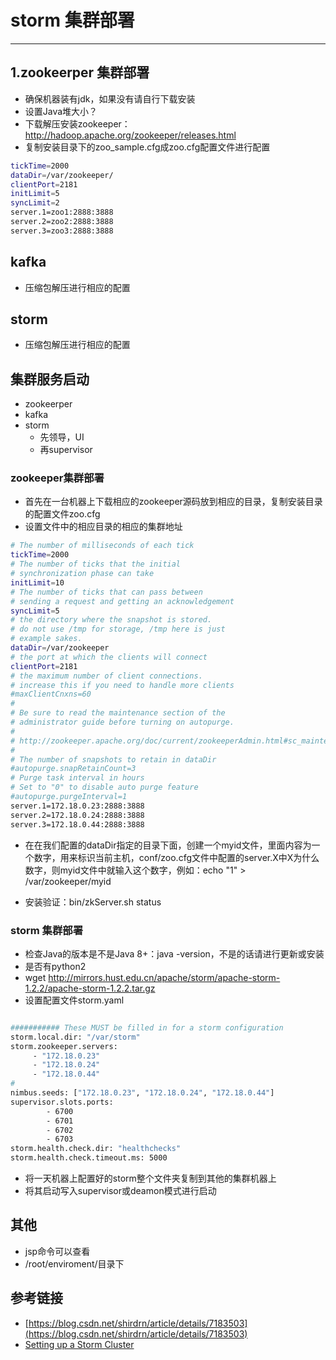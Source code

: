 # storm 集群部署
***
## 1.zookeerper 集群部署
- 确保机器装有jdk，如果没有请自行下载安装
- 设置Java堆大小？
- 下载解压安装zookeeper：http://hadoop.apache.org/zookeeper/releases.html
- 复制安装目录下的zoo_sample.cfg成zoo.cfg配置文件进行配置
```sh
tickTime=2000
dataDir=/var/zookeeper/
clientPort=2181
initLimit=5
syncLimit=2
server.1=zoo1:2888:3888
server.2=zoo2:2888:3888
server.3=zoo3:2888:3888
```

## kafka
- 压缩包解压进行相应的配置

## storm
- 压缩包解压进行相应的配置

## 集群服务启动
- zookeerper
- kafka
- storm
	- 先领导，UI
	- 再supervisor

### zookeeper集群部署
- 首先在一台机器上下载相应的zookeeper源码放到相应的目录，复制安装目录的配置文件zoo.cfg
- 设置文件中的相应目录的相应的集群地址
```sh
# The number of milliseconds of each tick
tickTime=2000
# The number of ticks that the initial
# synchronization phase can take
initLimit=10
# The number of ticks that can pass between
# sending a request and getting an acknowledgement
syncLimit=5
# the directory where the snapshot is stored.
# do not use /tmp for storage, /tmp here is just
# example sakes.
dataDir=/var/zookeeper
# the port at which the clients will connect
clientPort=2181
# the maximum number of client connections.
# increase this if you need to handle more clients
#maxClientCnxns=60
#
# Be sure to read the maintenance section of the
# administrator guide before turning on autopurge.
#
# http://zookeeper.apache.org/doc/current/zookeeperAdmin.html#sc_maintenance
#
# The number of snapshots to retain in dataDir
#autopurge.snapRetainCount=3
# Purge task interval in hours
# Set to "0" to disable auto purge feature
#autopurge.purgeInterval=1
server.1=172.18.0.23:2888:3888
server.2=172.18.0.24:2888:3888
server.3=172.18.0.44:2888:3888
```

- 在在我们配置的dataDir指定的目录下面，创建一个myid文件，里面内容为一个数字，用来标识当前主机，conf/zoo.cfg文件中配置的server.X中X为什么数字，则myid文件中就输入这个数字，例如：echo "1" > /var/zookeeper/myid

- 安装验证：bin/zkServer.sh status

### storm 集群部署
- 检查Java的版本是不是Java 8+：java -version，不是的话请进行更新或安装
- 是否有python2
- wget http://mirrors.hust.edu.cn/apache/storm/apache-storm-1.2.2/apache-storm-1.2.2.tar.gz
- 设置配置文件storm.yaml
```sh

########### These MUST be filled in for a storm configuration
storm.local.dir: "/var/storm"
storm.zookeeper.servers:
     - "172.18.0.23"
     - "172.18.0.24"
     - "172.18.0.44"
#
nimbus.seeds: ["172.18.0.23", "172.18.0.24", "172.18.0.44"]
supervisor.slots.ports:
        - 6700
        - 6701
        - 6702
        - 6703
storm.health.check.dir: "healthchecks"
storm.health.check.timeout.ms: 5000
```

- 将一天机器上配置好的storm整个文件夹复制到其他的集群机器上
- 将其启动写入supervisor或deamon模式进行启动

## 其他
- jsp命令可以查看
- /root/enviroment/目录下

## 参考链接
- [https://blog.csdn.net/shirdrn/article/details/7183503](https://blog.csdn.net/shirdrn/article/details/7183503)
- [Setting up a Storm Cluster](http://storm.apache.org/releases/2.0.0-SNAPSHOT/Setting-up-a-Storm-cluster.html)